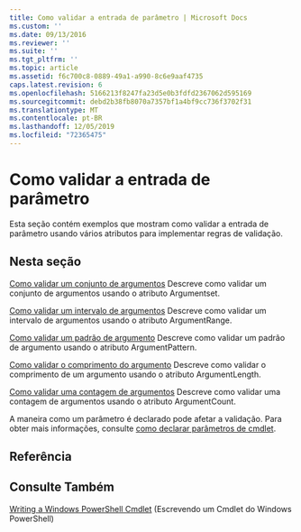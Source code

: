 ```yaml
---
title: Como validar a entrada de parâmetro | Microsoft Docs
ms.custom: ''
ms.date: 09/13/2016
ms.reviewer: ''
ms.suite: ''
ms.tgt_pltfrm: ''
ms.topic: article
ms.assetid: f6c700c8-0889-49a1-a990-8c6e9aaf4735
caps.latest.revision: 6
ms.openlocfilehash: 5166213f8247fa23d5e0b3fdfd2367062d595169
ms.sourcegitcommit: debd2b38fb8070a7357bf1a4bf9cc736f3702f31
ms.translationtype: MT
ms.contentlocale: pt-BR
ms.lasthandoff: 12/05/2019
ms.locfileid: "72365475"
---
```

# <a name="how-to-validate-parameter-input"></a>Como validar a entrada de parâmetro

Esta seção contém exemplos que mostram como validar a entrada de parâmetro usando vários atributos para implementar regras de validação.

## <a name="in-this-section"></a>Nesta seção

[Como validar um conjunto de argumentos](./how-to-validate-an-argument-set.md) Descreve como validar um conjunto de argumentos usando o atributo Argumentset.

[Como validar um intervalo de argumentos](./how-to-validate-an-argument-range.md) Descreve como validar um intervalo de argumentos usando o atributo ArgumentRange.

[Como validar um padrão de argumento](./how-to-validate-an-argument-pattern.md) Descreve como validar um padrão de argumento usando o atributo ArgumentPattern.

[Como validar o comprimento do argumento](./how-to-validate-the-argument-length.md) Descreve como validar o comprimento de um argumento usando o atributo ArgumentLength.

[Como validar uma contagem de argumentos](./how-to-validate-an-argument-count.md) Descreve como validar uma contagem de argumentos usando o atributo ArgumentCount.

A maneira como um parâmetro é declarado pode afetar a validação. Para obter mais informações, consulte [como declarar parâmetros de cmdlet](./how-to-declare-cmdlet-parameters.md).

## <a name="reference"></a>Referência

## <a name="see-also"></a>Consulte Também

[Writing a Windows PowerShell Cmdlet](./writing-a-windows-powershell-cmdlet.md) (Escrevendo um Cmdlet do Windows PowerShell)
